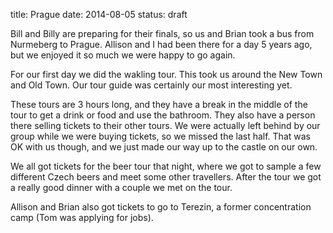 title: Prague
date: 2014-08-05
status: draft

Bill and Billy are preparing for their finals, so us and Brian took
a bus from Nurmeberg to Prague.
Allison and I had been there for a day 5 years ago, but we enjoyed
it so much we were happy to go again.

For our first day we did the wakling tour.
This took us around the New Town and Old Town.
Our tour guide was certainly our most interesting yet.

These tours are 3 hours long, and they have a break in the middle
of the tour to get a drink or food and use the bathroom.
They also have a person there selling tickets to their other tours.
We were actually left behind by our group while we were buying
tickets, so we missed the last half.
That was OK with us though, and we just made our way up to the castle
on our own.

We all got tickets for the beer tour that night, where we got to
sample a few different Czech beers and meet some other travellers.
After the tour we got a really good dinner with a couple we met on the tour.

Allison and Brian also got tickets to go to Terezin, a former
concentration camp (Tom was applying for jobs).
